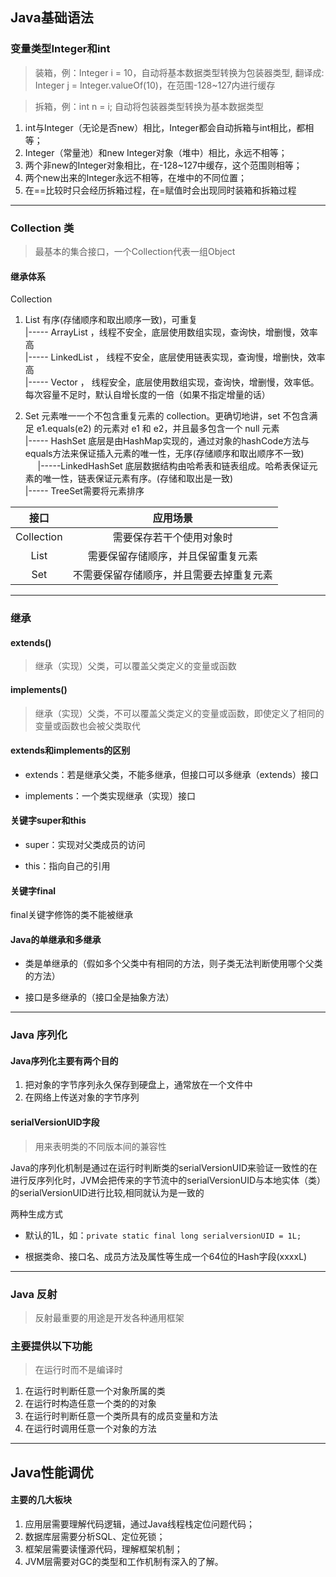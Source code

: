 ## Java基础语法

### 变量类型Integer和int
> 装箱，例：Integer i = 10，自动将基本数据类型转换为包装器类型, 翻译成: Integer j = Integer.valueOf(10)，在范围-128~127内进行缓存  

> 拆箱，例：int n = i; 自动将包装器类型转换为基本数据类型
1. int与Integer（无论是否new）相比，Integer都会自动拆箱与int相比，都相等；  
2. Integer（常量池）和new Integer对象（堆中）相比，永远不相等；
3. 两个非new的Integer对象相比，在-128~127中缓存，这个范围则相等；
4. 两个new出来的Integer永远不相等，在堆中的不同位置；
5. 在==比较时只会经历拆箱过程，在=赋值时会出现同时装箱和拆箱过程

---
### Collection 类
> 最基本的集合接口，一个Collection代表一组Object

#### 继承体系
Collection
1. List  有序(存储顺序和取出顺序一致)，可重复  
|----- ArrayList ，线程不安全，底层使用数组实现，查询快，增删慢，效率高  
|----- LinkedList ， 线程不安全，底层使用链表实现，查询慢，增删快，效率高  
|----- Vector ， 线程安全，底层使用数组实现，查询快，增删慢，效率低。每次容量不足时，默认自增长度的一倍（如果不指定增量的话）  

2. Set   元素唯一一个不包含重复元素的 collection。更确切地讲，set 不包含满足 e1.equals(e2) 的元素对 e1 和 e2，并且最多包含一个 null 元素  
|----- HashSet 底层是由HashMap实现的，通过对象的hashCode方法与equals方法来保证插入元素的唯一性，无序(存储顺序和取出顺序不一致)  
&nbsp;&nbsp;&nbsp;&nbsp;&nbsp;|-----LinkedHashSet 底层数据结构由哈希表和链表组成。哈希表保证元素的唯一性，链表保证元素有序。(存储和取出是一致)  
|----- TreeSet需要将元素排序

|接口|应用场景|
|:---:|:----:|
Collection|需要保存若干个使用对象时
List|需要保留存储顺序，并且保留重复元素
Set|不需要保留存储顺序，并且需要去掉重复元素

---
### 继承

#### extends()
> 继承（实现）父类，可以覆盖父类定义的变量或函数

#### implements()
> 继承（实现）父类，不可以覆盖父类定义的变量或函数，即使定义了相同的变量或函数也会被父类取代

#### extends和implements的区别 
+ extends：若是继承父类，不能多继承，但接口可以多继承（extends）接口 
- implements：一个类实现继承（实现）接口

#### 关键字super和this
+ super：实现对父类成员的访问
- this：指向自己的引用

#### 关键字final
final关键字修饰的类不能被继承

#### Java的单继承和多继承
+ 类是单继承的（假如多个父类中有相同的方法，则子类无法判断使用哪个父类的方法）
- 接口是多继承的（接口全是抽象方法）

---
### Java 序列化

#### Java序列化主要有两个目的
1. 把对象的字节序列永久保存到硬盘上，通常放在一个文件中
2. 在网络上传送对象的字节序列

#### serialVersionUID字段
> 用来表明类的不同版本间的兼容性

Java的序列化机制是通过在运行时判断类的serialVersionUID来验证一致性的在进行反序列化时，JVM会把传来的字节流中的serialVersionUID与本地实体（类）的serialVersionUID进行比较,相同就认为是一致的

两种生成方式
+ 默认的1L，如：`private static final long serialversionUID = 1L; `
- 根据类命、接口名、成员方法及属性等生成一个64位的Hash字段(xxxxL)

---

### Java 反射
> 反射最重要的用途是开发各种通用框架

### 主要提供以下功能
> 在运行时而不是编译时  

1. 在运行时判断任意一个对象所属的类 
2. 在运行时构造任意一个类的的对象
3. 在运行时判断任意一个类所具有的成员变量和方法
4. 在运行时调用任意一个对象的方法


---

## Java性能调优

#### 主要的几大板块
1. 应用层需要理解代码逻辑，通过Java线程栈定位问题代码；
2. 数据库层需要分析SQL、定位死锁；
3. 框架层需要读懂源代码，理解框架机制；
4. JVM层需要对GC的类型和工作机制有深入的了解。

